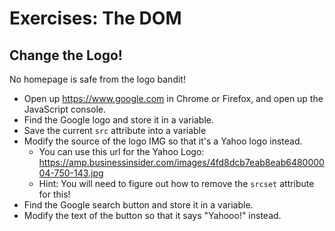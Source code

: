 # Exercises: The DOM

## Change the Logo!

No homepage is safe from the logo bandit!

- Open up https://www.google.com in Chrome or Firefox, and open up the JavaScript console.
- Find the Google logo and store it in a variable.
- Save the current `src` attribute into a variable
- Modify the source of the logo IMG so that it's a Yahoo logo instead.
  - You can use this url for the Yahoo Logo: https://amp.businessinsider.com/images/4fd8dcb7eab8eab648000004-750-143.jpg
  - Hint: You will need to figure out how to remove the `srcset` attribute for this!
- Find the Google search button and store it in a variable.
- Modify the text of the button so that it says "Yahooo!" instead.
